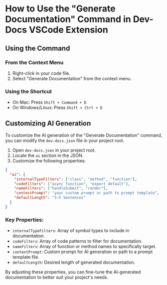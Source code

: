 

  # How to Use the "Generate Documentation" Command in Dev-Docs VSCode Extension

## Using the Command

### From the Context Menu

1. Right-click in your code file.
2. Select "Generate Documentation" from the context menu.

### Using the Shortcut

- On Mac: Press `Shift + Command + D`
- On Windows/Linux: Press `Shift + Ctrl + D`

## Customizing AI Generation

To customize the AI generation of the "Generate Documentation" command, you can modify the `dev-docs.json` file in your project root.

1. Open `dev-docs.json` in your project root.
2. Locate the `ai` section in the JSON.
3. Customize the following properties:

```json
{
  "ai": {
    "internalTypeFilters": ["class", "method", "function"],
    "codeFilters": ["async function", "export default"],
    "nameFilters": ["handleSubmit", "render"],
    "contextPrompt": "your custom prompt or path to prompt template",
    "defaultLength": "3-5 Sentences"
  }
}
```

### Key Properties:

- `internalTypeFilters`: Array of symbol types to include in documentation.
- `codeFilters`: Array of code patterns to filter for documentation.
- `nameFilters`: Array of function or method names to specifically target.
- `contextPrompt`: Custom prompt for AI generation or path to a prompt template file.
- `defaultLength`: Desired length of generated documentation.

By adjusting these properties, you can fine-tune the AI-generated documentation to better suit your project's needs.

  